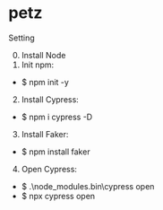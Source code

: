 # petz

Setting

0. Install Node
1. Init npm:
* $ npm init -y

2. Install Cypress:
* $ npm i cypress -D

3. Install Faker:
* $ npm install faker

4. Open Cypress:
* $ .\node_modules\.bin\cypress open
* $ npx cypress open

